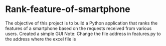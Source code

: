 # Rank-feature-of-smartphone
The objective of this project is to build a Python application that ranks the features of a smartphone based on the requests received from various users.
Created a simple GUI
Note: Change the file address in features.py to the address where the excel file is
